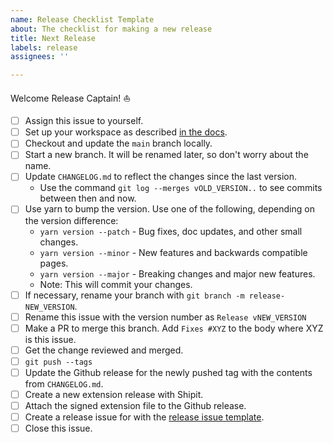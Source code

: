 ```yaml
---
name: Release Checklist Template
about: The checklist for making a new release
title: Next Release
labels: release
assignees: ''

---
```


Welcome Release Captain! ⛵️

<!-- Note to release captains: while filing this issue, replace ALL_CAPS words with their appropriate values and then delete this instruction. -->

- [ ] Assign this issue to yourself.
- [ ] Set up your workspace as described [in the docs](https://mozilla-extensions.github.io/normandy-devtools/#/dev).
- [ ] Checkout and update the `main` branch locally.
- [ ] Start a new branch. It will be renamed later, so don't worry about the name.
- [ ] Update `CHANGELOG.md` to reflect the changes since the last version.
  - Use the command `git log --merges vOLD_VERSION..` to see commits between then and now.
- [ ] Use yarn to bump the version. Use one of the following, depending on the version difference:
  - `yarn version --patch` - Bug fixes, doc updates, and other small changes.
  - `yarn version --minor` - New  features and backwards compatible pages.
  - `yarn version --major` - Breaking changes and major new features.
  - Note: This will commit your changes.
- [ ] If necessary, rename your branch with `git branch -m release-NEW_VERSION`.
- [ ] Rename this issue with the version number as `Release vNEW_VERSION`
- [ ] Make a PR to merge this branch. Add `Fixes #XYZ` to the body where XYZ is this issue.
- [ ] Get the change reviewed and merged.
- [ ] `git push --tags`
- [ ] Update the Github release for the newly pushed tag with the contents from `CHANGELOG.md`.
- [ ] Create a new extension release with Shipit.
- [ ] Attach the signed extension file to the Github release.
- [ ] Create a release issue for with the [release issue template][].
- [ ] Close this issue.

[release issue template]:
  https://github.com/mozilla-extensions/normandy-devtools/issues/new?assignees=&labels=release&template=release-checklist.md&title=Next+Release
